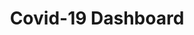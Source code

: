 ---
title: Covid-19 Dashboard
github: https://github.com/Agewerc/Bushfire-Analysis
image: https://alangewerc.shinyapps.io/Covid-19/?_ga=2.57678698.1738308730.1606270455-132256317.1606270455
description: A Shiny web app to track COVID-19 across the globe
layout: post
---